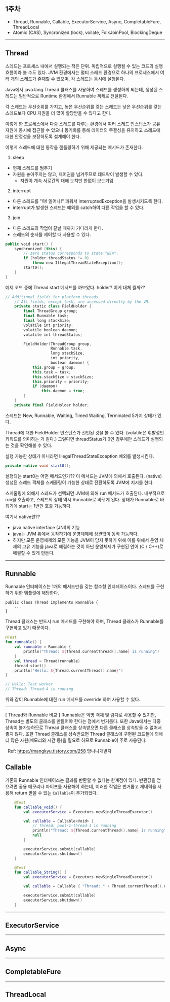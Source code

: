 ## 1주차

- Thread, Runnable, Callable, ExecutorService, Async, CompletableFure, ThreadLocal
- Atomic (CAS), Syncronized (lock), voilate, FolkJoinPool, BlockingDeque

---

## Thread

스레드는 프로세스 내에서 실행되는 작은 단위.
독립적으로 실행될 수 있는 코드의 실행 흐름이라 볼 수도 있다.
JVM 환경에서는 멀티 스레드 환경으로 하나의 프로세스에서 여러 개의 스레드가 존재할 수 있으며, 각 스레드는 동시에 실행된다.

Java에서 java.lang.Thread 클래스를 사용하여 스레드를 생성하게 되는데, 생성된 스레드는 일반적으로 Runtime 환경에서 Runnable 객체로 전달된다.

각 스레드는 우선순위를 가지고, 높은 우선순위를 갖는 스레드는 낮은 우선순위를 갖는 스레드보다 CPU 자원을 더 많이 할당받을 수 있다고 한다.

이렇게 한 프로세스에서 다중 스레드를 다루는 환경에서 여러 스레드 인스턴스가 공유 자원에 동시에 접근할 수 있으니 동기화를 통해 데이터의 무결성을 유지하고 스레드에 대한 안정성을 보장하도록 설계해야 한다.

이렇게 스레드에 대한 동작을 핸들링하기 위해 제공되는 메서드가 존재한다.

1. sleep

- 현재 스레드를 멈추기
- 자원을 놓아주지는 않고, 제어권을 넘겨주므로 데드락이 발생할 수 있다.
  - 자원이 계속 서로간의 대해 눈치만 한없이 보는거임.

2. interrupt

- 다른 스레드를 "야! 일어나!" 깨워서 interruptedException을 발생시키도록 한다.
- interrupt가 발생한 스레드는 예외를 catch하여 다른 작업을 할 수 있다.

3. join

- 다른 스레드의 작업이 끝날 때까지 기다리게 한다.
- 스레드의 순서를 제어할 때 사용할 수 있다.

```kotlin
public void start() {
    synchronized (this) {
        // zero status corresponds to state "NEW".
        if (holder.threadStatus != 0)
            throw new IllegalThreadStateException();
        start0();
    }
}
```

예제 코드 중에 Thread start 메서드를 까보았다.
holder? 이게 대체 뭘까??

```kotlin
// Additional fields for platform threads.
    // All fields, except task, are accessed directly by the VM.
    private static class FieldHolder {
        final ThreadGroup group;
        final Runnable task;
        final long stackSize;
        volatile int priority;
        volatile boolean daemon;
        volatile int threadStatus;

        FieldHolder(ThreadGroup group,
                    Runnable task,
                    long stackSize,
                    int priority,
                    boolean daemon) {
            this.group = group;
            this.task = task;
            this.stackSize = stackSize;
            this.priority = priority;
            if (daemon)
                this.daemon = true;
        }
    }
    private final FieldHolder holder;
```

스레드는 New, Runnable, Waiting, Timed Waiting, Terminated 5가지 상태가 있다.

Thread에 대한 FieldHolder 인스턴스가 선언된 것을 볼 수 있다.
(volatile은 휘발성인 키워드를 의미하는 거 같다.)
그렇다면 threadStatus가 0인 경우에만 스레드가 실행되는 것을 확인해볼 수 있다.

실행 가능한 상태가 아니라면 IllegalThreadStateException 예외를 발생시킨다.

```java
private native void start0();
```

실행되는 start0는 어떤 메서드인가??
이 메서드는 JVM에 의해서 호출된다. (native)
생성된 스레드 객체를 스케줄링이 가능한 상태로 전환하도록 JVM에 지시를 한다.

스케줄링에 의해서 스레드가 선택되면 JVM에 의해 run 메서드가 호출된다.
내부적으로 run을 호출하고, 스레드의 상태 역시 Runnable로 바뀌게 된다.
상태가 Runnable로 바뀌기에 start는 1번만 호출 가능하다.

여기서 native란??

- java native interface (JNI)의 기능
- java는 JVM 위에서 동작하기에 운영체제에 상관없이 동작 가능하다.
- 하지만 모든 운영체제의 모든 기능을 JVM이 담지 못하기 위해 이를 위해서 운영 체제의 고유 기능을 java로 해결하는 것이 아닌 운영체제가 구현된 언어 (C / C++)로 해결할 수 있게 만든다.

---

## Runnable

Runnable 인터페이스는 1개의 메서드만을 갖는 함수형 인터페이스이다.
스레드를 구현하기 위한 템플릿에 해당한다.

```
public class Thread implements Rannable {
    ...
}
```

Thread 클래스는 반드시 run 메서드를 구현해야 하며, Thread 클래스가 Runnable를 구현하고 있기 때문이다.

```kotlin
@Test
fun runnable() {
	val runnable = Runnable {
		println("Thread: ${Thread.currentThread().name} is running")
	}
	val thread = Thread(runnable)
	thread.start()
	println("Hello: ${Thread.currentThread().name}")
}

// Hello: Test worker
// Thread: Thread-4 is running
```

위와 같이 Runnable에 대한 run 메서드를 override 하여 사용할 수 있다.

---


[ Thread와 Runnable 비교 ]
Runnable은 익명 객체 및 람다로 사용할 수 있지만, Thread는 별도의 클래스를 만들어야 한다는 점에서 번거롭다. 또한 Java에서는 다중 상속이 불가능하므로 Thread 클래스를 상속받으면 다른 클래스를 상속받을 수 없어서 좋지 않다. 또한 Thread 클래스를 상속받으면 Thread 클래스에 구현된 코드들에 의해 더 많은 자원(메모리와 시간 등)을 필요로 하므로 Runnable이 주로 사용된다.

 
Ref: https://mangkyu.tistory.com/258 망나니개발자

## Callable
기존의 Runnable 인터페이스는 결과를 반환할 수 없다는 한계점이 있다.
반환값을 얻으려면 공용 메모리나 파이프를 사용해야 하는데, 이러한 작업은 번거롭고
제네릭을 사용해 return 받을 수 있는 `Callable`이 추가되었다.


```kotlin
    @Test
    fun callable_void() {
        val executorService = Executors.newSingleThreadExecutor()

        val callable = Callable<Void> {
            // Thread: pool-1-thread-1 is running
            println("Thread: ${Thread.currentThread().name} is running")
            null
        }

        executorService.submit(callable)
        executorService.shutdown()
    }

    @Test
    fun callable_String() {
        val executorService = Executors.newSingleThreadExecutor()

        val callable = Callable { "Thread: " + Thread.currentThread().name }

        executorService.submit(callable)
        executorService.shutdown()
    }
```

---
## ExecutorService


---
## Async


---
## CompletableFure


---
## ThreadLocal



